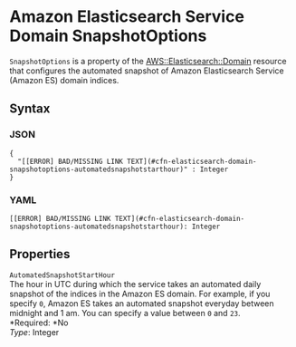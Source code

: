 # Amazon Elasticsearch Service Domain SnapshotOptions<a name="aws-properties-elasticsearch-domain-snapshotoptions"></a>

`SnapshotOptions` is a property of the [AWS::Elasticsearch::Domain](aws-resource-elasticsearch-domain.md) resource that configures the automated snapshot of Amazon Elasticsearch Service \(Amazon ES\) domain indices\.

## Syntax<a name="w3ab2c21c14d861b5"></a>

### JSON<a name="aws-properties-elasticsearch-domain-snapshotoptions-syntax.json"></a>

```
{
  "[[ERROR] BAD/MISSING LINK TEXT](#cfn-elasticsearch-domain-snapshotoptions-automatedsnapshotstarthour)" : Integer
}
```

### YAML<a name="aws-properties-elasticsearch-domain-snapshotoptions-syntax.yaml"></a>

```
[[ERROR] BAD/MISSING LINK TEXT](#cfn-elasticsearch-domain-snapshotoptions-automatedsnapshotstarthour): Integer
```

## Properties<a name="w3ab2c21c14d861b7"></a>

`AutomatedSnapshotStartHour`  
The hour in UTC during which the service takes an automated daily snapshot of the indices in the Amazon ES domain\. For example, if you specify `0`, Amazon ES takes an automated snapshot everyday between midnight and 1 am\. You can specify a value between `0` and `23`\.  
*Required: *No  
*Type*: Integer